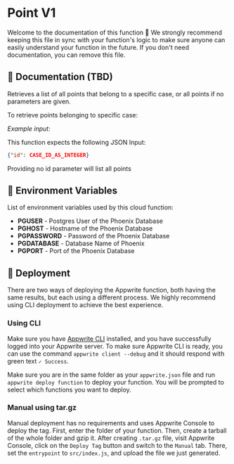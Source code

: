 # Point V1

Welcome to the documentation of this function 👋 We strongly recommend keeping this file in sync with your function's logic to make sure anyone can easily understand your function in the future. If you don't need documentation, you can remove this file.

## 🤖 Documentation (TBD)

Retrieves a list of all points that belong to a specific case, or all points if no parameters are given.

<!-- If input is expected, add example -->

To retrieve points belonging to specific case:

<!-- Update with your description, for example 'Create Stripe payment and return payment URL' -->

*Example input:*

This function expects the following JSON Input:

```json
{"id": CASE_ID_AS_INTEGER}
```

Providing no id parameter will list all points

<!-- If input is expected, add example

*Example output:*

<!-- Update with your expected output -->

## 📝 Environment Variables

List of environment variables used by this cloud function:

- **PGUSER** - Postgres User of the Phoenix Database
- **PGHOST** - Hostname of the Phoenix Database
- **PGPASSWORD** - Password of the Phoenix Database
- **PGDATABASE** - Database Name of Phoenix
- **PGPORT** - Port of the Phoenix Database

<!-- Add your custom environment variables -->

## 🚀 Deployment

There are two ways of deploying the Appwrite function, both having the same results, but each using a different process. We highly recommend using CLI deployment to achieve the best experience.

### Using CLI

Make sure you have [Appwrite CLI](https://appwrite.io/docs/command-line#installation) installed, and you have successfully logged into your Appwrite server. To make sure Appwrite CLI is ready, you can use the command `appwrite client --debug` and it should respond with green text `✓ Success`.

Make sure you are in the same folder as your `appwrite.json` file and run `appwrite deploy function` to deploy your function. You will be prompted to select which functions you want to deploy.

### Manual using tar.gz

Manual deployment has no requirements and uses Appwrite Console to deploy the tag. First, enter the folder of your function. Then, create a tarball of the whole folder and gzip it. After creating `.tar.gz` file, visit Appwrite Console, click on the `Deploy Tag` button and switch to the `Manual` tab. There, set the `entrypoint` to `src/index.js`, and upload the file we just generated.
